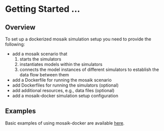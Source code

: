 # Getting Started ...

## Overview

To set up a dockerized mosaik simulation setup you need to provide the following:

 * add a mosaik scenario that
   1. starts the simulators
   2. instantiates models within the simulators
   3. connects the model instances of different simulators to establish the data flow between them
 * add a Dockerfile for running the mosaik scenario
 * add Dockerfiles for running the simulators (optional)
 * add additional resources, e.g., data files (optional)
 * add a mosaik-docker simulation setup configuration

## Examples
 
Basic examples of using mosaik-docker are available [here](https://github.com/ERIGrid2/mosaik-docker-demo).
